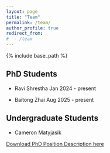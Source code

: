 ```yaml
---
layout: page
title: "Team"
permalink: /team/
author_profile: true
redirect_from:
#  - /team
---
```


{% include base_path %}

PhD Students
-----
* Ravi Shrestha
Jan 2024 - present


* Baitong Zhai
Aug 2025 - present

Undergraduate Students
-----
* Cameron Matyjasik



[Download PhD Position Description here](https://lushawangece.github.io//files/ad.pdf)
  
